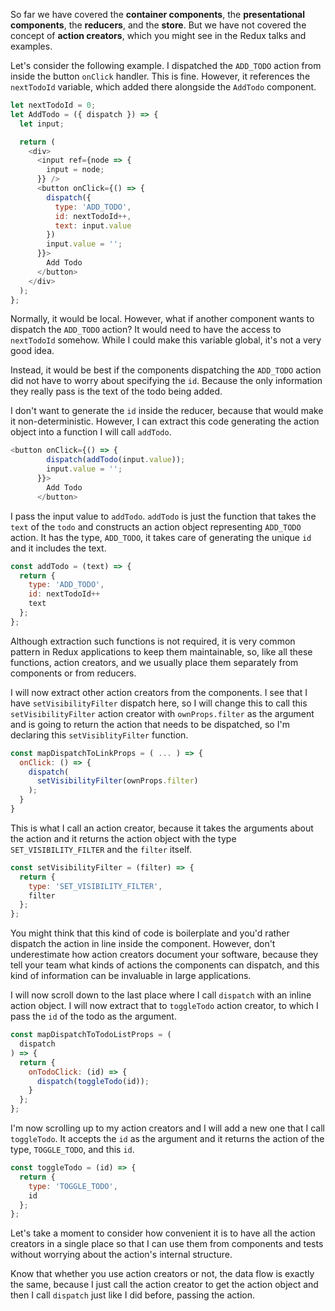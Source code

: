 So far we have covered the **container components**, the **presentational components**, the **reducers**, and the **store**. But we have not covered the concept of **action creators**, which you might see in the Redux talks and examples.

Let's consider the following example. I dispatched the `ADD_TODO` action from inside the button `onClick` handler. This is fine. However, it references the `nextTodoId` variable, which added there alongside the `AddTodo` component.

```javascript 
let nextTodoId = 0;
let AddTodo = ({ dispatch }) => {
  let input;

  return (
    <div>
      <input ref={node => {
        input = node;
      }} />
      <button onClick={() => {
        dispatch({
          type: 'ADD_TODO',
          id: nextTodoId++,
          text: input.value
        })
        input.value = '';
      }}>
        Add Todo
      </button>
    </div>
  );
};
```
Normally, it would be local. However, what if another component wants to dispatch the `ADD_TODO` action? It would need to have the access to `nextTodoId` somehow. While I could make this variable global, it's not a very good idea.

Instead, it would be best if the components dispatching the `ADD_TODO` action did not have to worry about specifying the `id`. Because the only information they really pass is the text of the todo being added.

I don't want to generate the `id` inside the reducer, because that would make it non-deterministic. However, I can extract this code generating the action object into a function I will call `addTodo`.

``` javascript
<button onClick={() => {
        dispatch(addTodo(input.value));
        input.value = '';
      }}>
        Add Todo
      </button>
```
I pass the input value to `addTodo`. `addTodo` is just the function that takes the `text` of the `todo` and constructs an action object representing `ADD_TODO` action. It has the type, `ADD_TODO`, it takes care of generating the unique `id` and it includes the text.

``` javascript
const addTodo = (text) => {
  return {
    type: 'ADD_TODO',
    id: nextTodoId++
    text
  };
};
```
Although extraction such functions is not required, it is very common pattern in Redux applications to keep them maintainable, so, like all these functions, action creators, and we usually place them separately from components or from reducers.

I will now extract other action creators from the components. I see that I have `setVisibilityFilter` dispatch here, so I will change this to call this `setVisibilityFilter` action creator with `ownProps.filter` as the argument and is going to return the action that needs to be dispatched, so I'm declaring this `setVisiblityFilter` function.

``` javascript
const mapDispatchToLinkProps = ( ... ) => {
  onClick: () => {
    dispatch(
      setVisibilityFilter(ownProps.filter)
    );
  }
}
```
This is what I call an action creator, because it takes the arguments about the action and it returns the action object with the type `SET_VISIBILITY_FILTER` and the `filter` itself.

``` javascript
const setVisibilityFilter = (filter) => {
  return {
    type: 'SET_VISIBILITY_FILTER',
    filter
  };
};
```
You might think that this kind of code is boilerplate and you'd rather dispatch the action in line inside the component. However, don't underestimate how action creators document your software, because they tell your team what kinds of actions the components can dispatch, and this kind of information can be invaluable in large applications.

I will now scroll down to the last place where I call `dispatch` with an inline action object. I will now extract that to `toggleTodo` action creator, to which I pass the `id` of the todo as the argument.

```javascript
const mapDispatchToTodoListProps = (
  dispatch
) => {
  return {
    onTodoClick: (id) => {
      dispatch(toggleTodo(id));
    }
  };
};
```
I'm now scrolling up to my action creators and I will add a new one that I call `toggleTodo`. It accepts the `id` as the argument and it returns the action of the type, `TOGGLE_TODO`, and this `id`.

```javascript
const toggleTodo = (id) => {
  return {
    type: 'TOGGLE_TODO',
    id
  };
};
```
Let's take a moment to consider how convenient it is to have all the action creators in a single place so that I can use them from components and tests without worrying about the action's internal structure.

Know that whether you use action creators or not, the data flow is exactly the same, because I just call the action creator to get the action object and then I call `dispatch` just like I did before, passing the action.